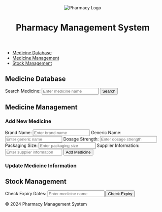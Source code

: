 <!DOCTYPE html>
<html lang="en">
<head>
    <meta charset="UTF-8">
    <meta name="viewport" content="width=device-width, initial-scale=1.0">
    <title>Pharmacy Management System</title>
    <link rel="stylesheet" href="sty123.css">
</head>
<body>
    <header>
        <img src="pharma.png" alt="Pharmacy Logo" class="header-logo">
        <h1>Pharmacy Management System</h1>
    </header>
    <nav>
        <ul>
            <li><a href="#" onclick="showPage('medicine-database')">Medicine Database</a></li>
            <li><a href="#" onclick="showPage('medicine-management')">Medicine Management</a></li>
            <li><a href="#" onclick="showPage('stock-management')">Stock Management</a></li>
        </ul>
    </nav>
    <main>
        <section id="medicine-database" class="page">
            <h2>Medicine Database</h2>
            <div class="medicine-info">
                <label for="search">Search Medicine:</label>
                <input type="text" id="search" placeholder="Enter medicine name">
                <button onclick="searchMedicine()">Search</button>
            </div>
            <div id="medicine-list" class="content-box">
                <!-- Dynamic content will be loaded here -->
            </div>
        </section>
        <section id="medicine-management" class="page">
            <h2>Medicine Management</h2>
            <form id="add-medicine-form" class="content-box">
                <h3>Add New Medicine</h3>
                <label for="brand-name">Brand Name:</label>
                <input type="text" id="brand-name" placeholder="Enter brand name">
                <label for="generic-name">Generic Name:</label>
                <input type="text" id="generic-name" placeholder="Enter generic name">
                <label for="dosage">Dosage Strength:</label>
                <input type="text" id="dosage" placeholder="Enter dosage strength">
                <label for="packaging">Packaging Size:</label>
                <input type="text" id="packaging" placeholder="Enter packaging size">
                <label for="supplier">Supplier Information:</label>
                <input type="text" id="supplier" placeholder="Enter supplier information">
                <button type="button" onclick="addMedicine()">Add Medicine</button>
            </form>
            <form id="update-medicine-form" class="content-box">
                <h3>Update Medicine Information</h3>
                <!-- Similar structure as add-medicine-form -->
            </form>
        </section>
        <section id="stock-management" class="page">
            <h2>Stock Management</h2>
            <div class="stock-info">
                <label for="expiry-check">Check Expiry Dates:</label>
                <input type="text" id="expiry-check" placeholder="Enter medicine name">
                <button onclick="checkExpiry()">Check Expiry</button>
            </div>
            <div id="stock-alerts" class="content-box">
                <!-- Dynamic content will be loaded here -->
            </div>
        </section>
    </main>
    <footer>
        <p>&copy; 2024 Pharmacy Management System</p>
    </footer>
    <script src="scripts.js"></script>
</body>
</html>
